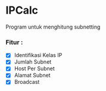# IPCalc
Program untuk menghitung subnetting
### Fitur :
- [x] Identifikasi Kelas IP
- [x] Jumlah Subnet
- [x] Host Per Subnet 
- [x] Alamat Subnet
- [x] Broadcast
